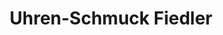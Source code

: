 ---
title: "Uhren-Schmuck Fiedler"
url: /hohenau-an-der-march/uhren-schmuck-fiedler/
shop: Schmuck
---